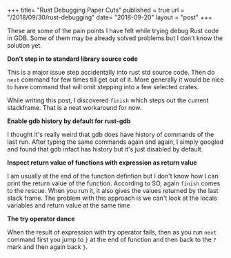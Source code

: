 +++
title= "Rust Debugging Paper Cuts"
published = true
url = "/2018/09/30/rust-debugging"
date= "2018-09-20"
layout = "post"
+++

These are some of the pain points I have felt while trying debug Rust code in GDB. Some of them
may be already solved problems but I don't know the solution yet.

<!--more-->

**Don't step in to standard library source code**

This is a major issue step accidentally into rust std source code. Then do `next` command for few times
till get out of it. More generally it would be nice to have command that will omit stepping into a few
selected crates.

While writing this post, I discovered `finish` which steps out the current stackframe. That is a neat
workaround for now.

**Enable gdb history by default for rust-gdb**

I thought it's really weird that gdb does have history of commands of the last run. After typing the same
commands again and again, I simply googled and found that gdb infact has history but it's just disabled
by default.

**Inspect return value of functions with expression as return value**

I am usually at the end of the function defintion but I don't know how I can print the return value of the function.
According to SO, again `finish` comes to the rescue. When you run it, it also gives the values returned by the
last stack frame. The problem with this approach is we can't look at the locals variables and return value at the same time

**The try operator dance**

When the result of expression with try operator fails, then as you run `next` command first you jump to
`}` at the end of function and then back to the `?` mark and then again back `}`.
